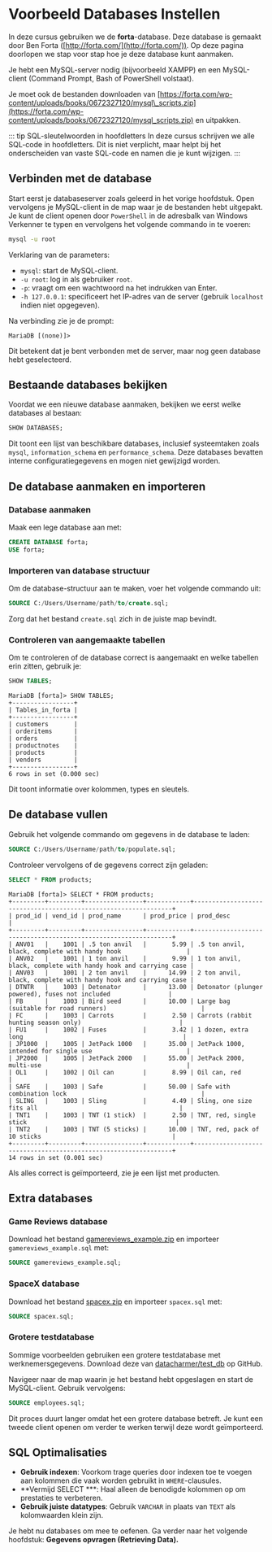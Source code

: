 # Voorbeeld Databases Instellen

In deze cursus gebruiken we de **forta**-database. Deze database is gemaakt door Ben Forta ([http://forta.com/](http://forta.com/)). Op deze pagina doorlopen we stap voor stap hoe je deze database kunt aanmaken.

Je hebt een MySQL-server nodig (bijvoorbeeld XAMPP) en een MySQL-client (Command Prompt, Bash of PowerShell volstaat).

Je moet ook de bestanden downloaden van [https://forta.com/wp-content/uploads/books/0672327120/mysql\_scripts.zip](https://forta.com/wp-content/uploads/books/0672327120/mysql_scripts.zip) en uitpakken.

\::: tip SQL-sleutelwoorden in hoofdletters
In deze cursus schrijven we alle SQL-code in hoofdletters. Dit is niet verplicht, maar helpt bij het onderscheiden van vaste SQL-code en namen die je kunt wijzigen.
\:::

## Verbinden met de database

Start eerst je databaseserver zoals geleerd in het vorige hoofdstuk. Open vervolgens je MySQL-client in de map waar je de bestanden hebt uitgepakt. Je kunt de client openen door `PowerShell` in de adresbalk van Windows Verkenner te typen en vervolgens het volgende commando in te voeren:

```bash
mysql -u root
```

Verklaring van de parameters:

- `mysql`: start de MySQL-client.
- `-u root`: log in als gebruiker `root`.
- `-p`: vraagt om een wachtwoord na het indrukken van Enter.
- `-h 127.0.0.1`: specificeert het IP-adres van de server (gebruik `localhost` indien niet opgegeven).

Na verbinding zie je de prompt:

```text
MariaDB [(none)]>
```

Dit betekent dat je bent verbonden met de server, maar nog geen database hebt geselecteerd.

## Bestaande databases bekijken

Voordat we een nieuwe database aanmaken, bekijken we eerst welke databases al bestaan:

```sql
SHOW DATABASES;
```

Dit toont een lijst van beschikbare databases, inclusief systeemtaken zoals `mysql`, `information_schema` en `performance_schema`. Deze databases bevatten interne configuratiegegevens en mogen niet gewijzigd worden.

## De database aanmaken en importeren
### Database aanmaken

Maak een lege database aan met:

```sql
CREATE DATABASE forta;
USE forta;
```

### Importeren van database structuur

Om de database-structuur aan te maken, voer het volgende commando uit:

```sql
SOURCE C:/Users/Username/path/to/create.sql;
```

Zorg dat het bestand `create.sql` zich in de juiste map bevindt.


### Controleren van aangemaakte tabellen

Om te controleren of de database correct is aangemaakt en welke tabellen erin zitten, gebruik je:

```sql
SHOW TABLES;
```

```text
MariaDB [forta]> SHOW TABLES;
+-----------------+
| Tables_in_forta |
+-----------------+
| customers       |
| orderitems      |
| orders          |
| productnotes    |
| products        |
| vendors         |
+-----------------+
6 rows in set (0.000 sec)
```

Dit toont informatie over kolommen, types en sleutels.

## De database vullen

Gebruik het volgende commando om gegevens in de database te laden:

```sql
SOURCE C:/Users/Username/path/to/populate.sql;
```

Controleer vervolgens of de gegevens correct zijn geladen:

```sql
SELECT * FROM products;
```

```text
MariaDB [forta]> SELECT * FROM products;
+---------+---------+----------------+------------+----------------------------------------------------------------+
| prod_id | vend_id | prod_name      | prod_price | prod_desc                                                      |
+---------+---------+----------------+------------+----------------------------------------------------------------+
| ANV01   |    1001 | .5 ton anvil   |       5.99 | .5 ton anvil, black, complete with handy hook                  |
| ANV02   |    1001 | 1 ton anvil    |       9.99 | 1 ton anvil, black, complete with handy hook and carrying case |
| ANV03   |    1001 | 2 ton anvil    |      14.99 | 2 ton anvil, black, complete with handy hook and carrying case |
| DTNTR   |    1003 | Detonator      |      13.00 | Detonator (plunger powered), fuses not included                |
| FB      |    1003 | Bird seed      |      10.00 | Large bag (suitable for road runners)                          |
| FC      |    1003 | Carrots        |       2.50 | Carrots (rabbit hunting season only)                           |
| FU1     |    1002 | Fuses          |       3.42 | 1 dozen, extra long                                            |
| JP1000  |    1005 | JetPack 1000   |      35.00 | JetPack 1000, intended for single use                          |
| JP2000  |    1005 | JetPack 2000   |      55.00 | JetPack 2000, multi-use                                        |
| OL1     |    1002 | Oil can        |       8.99 | Oil can, red                                                   |
| SAFE    |    1003 | Safe           |      50.00 | Safe with combination lock                                     |
| SLING   |    1003 | Sling          |       4.49 | Sling, one size fits all                                       |
| TNT1    |    1003 | TNT (1 stick)  |       2.50 | TNT, red, single stick                                         |
| TNT2    |    1003 | TNT (5 sticks) |      10.00 | TNT, red, pack of 10 sticks                                    |
+---------+---------+----------------+------------+----------------------------------------------------------------+
14 rows in set (0.001 sec)
```

Als alles correct is geïmporteerd, zie je een lijst met producten.

## Extra databases

### Game Reviews database

Download het bestand [gamereviews\_example.zip](/files/gamereviews_example.zip) en importeer `gamereviews_example.sql` met:

```sql
SOURCE gamereviews_example.sql;
```

### SpaceX database

Download het bestand [spacex.zip](/files/spacex.zip) en importeer `spacex.sql` met:

```sql
SOURCE spacex.sql;
```

### Grotere testdatabase

Sommige voorbeelden gebruiken een grotere testdatabase met werknemersgegevens. Download deze van [datacharmer/test\_db](https://github.com/datacharmer/test_db) op GitHub.

Navigeer naar de map waarin je het bestand hebt opgeslagen en start de MySQL-client. Gebruik vervolgens:

```sql
SOURCE employees.sql;
```

Dit proces duurt langer omdat het een grotere database betreft. Je kunt een tweede client openen om verder te werken terwijl deze wordt geïmporteerd.

## SQL Optimalisaties

- **Gebruik indexen**: Voorkom trage queries door indexen toe te voegen aan kolommen die vaak worden gebruikt in `WHERE`-clausules.
- \*\*Vermijd SELECT \*\*\*: Haal alleen de benodigde kolommen op om prestaties te verbeteren.
- **Gebruik juiste datatypes**: Gebruik `VARCHAR` in plaats van `TEXT` als kolomwaarden klein zijn.

Je hebt nu databases om mee te oefenen. Ga verder naar het volgende hoofdstuk: **Gegevens opvragen (Retrieving Data).**

